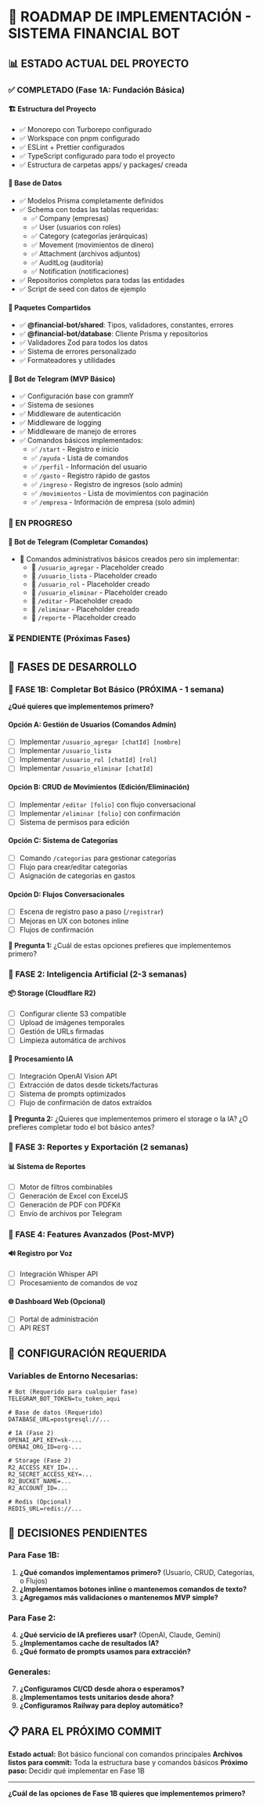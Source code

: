 # 🚀 ROADMAP DE IMPLEMENTACIÓN - SISTEMA FINANCIAL BOT

## 📊 ESTADO ACTUAL DEL PROYECTO

### ✅ COMPLETADO (Fase 1A: Fundación Básica)

#### 🏗️ Estructura del Proyecto
- ✅ Monorepo con Turborepo configurado
- ✅ Workspace con pnpm configurado
- ✅ ESLint + Prettier configurados
- ✅ TypeScript configurado para todo el proyecto
- ✅ Estructura de carpetas apps/ y packages/ creada

#### 💾 Base de Datos
- ✅ Modelos Prisma completamente definidos
- ✅ Schema con todas las tablas requeridas:
  - ✅ Company (empresas)
  - ✅ User (usuarios con roles)
  - ✅ Category (categorías jerárquicas)
  - ✅ Movement (movimientos de dinero)
  - ✅ Attachment (archivos adjuntos)
  - ✅ AuditLog (auditoría)
  - ✅ Notification (notificaciones)
- ✅ Repositorios completos para todas las entidades
- ✅ Script de seed con datos de ejemplo

#### 🔧 Paquetes Compartidos
- ✅ **@financial-bot/shared**: Tipos, validadores, constantes, errores
- ✅ **@financial-bot/database**: Cliente Prisma y repositorios
- ✅ Validadores Zod para todos los datos
- ✅ Sistema de errores personalizado
- ✅ Formateadores y utilidades

#### 🤖 Bot de Telegram (MVP Básico)
- ✅ Configuración base con grammY
- ✅ Sistema de sesiones
- ✅ Middleware de autenticación
- ✅ Middleware de logging
- ✅ Middleware de manejo de errores
- ✅ Comandos básicos implementados:
  - ✅ `/start` - Registro e inicio
  - ✅ `/ayuda` - Lista de comandos
  - ✅ `/perfil` - Información del usuario
  - ✅ `/gasto` - Registro rápido de gastos
  - ✅ `/ingreso` - Registro de ingresos (solo admin)
  - ✅ `/movimientos` - Lista de movimientos con paginación
  - ✅ `/empresa` - Información de empresa (solo admin)

### 🔄 EN PROGRESO

#### 🤖 Bot de Telegram (Completar Comandos)
- 🔄 Comandos administrativos básicos creados pero sin implementar:
  - 🚧 `/usuario_agregar` - Placeholder creado
  - 🚧 `/usuario_lista` - Placeholder creado
  - 🚧 `/usuario_rol` - Placeholder creado
  - 🚧 `/usuario_eliminar` - Placeholder creado
  - 🚧 `/editar` - Placeholder creado
  - 🚧 `/eliminar` - Placeholder creado
  - 🚧 `/reporte` - Placeholder creado

### ⏳ PENDIENTE (Próximas Fases)

## 📅 FASES DE DESARROLLO

### 🎯 FASE 1B: Completar Bot Básico (PRÓXIMA - 1 semana)

**¿Qué quieres que implementemos primero?**

#### Opción A: Gestión de Usuarios (Comandos Admin)
- [ ] Implementar `/usuario_agregar [chatId] [nombre]`
- [ ] Implementar `/usuario_lista`
- [ ] Implementar `/usuario_rol [chatId] [rol]`
- [ ] Implementar `/usuario_eliminar [chatId]`

#### Opción B: CRUD de Movimientos (Edición/Eliminación)
- [ ] Implementar `/editar [folio]` con flujo conversacional
- [ ] Implementar `/eliminar [folio]` con confirmación
- [ ] Sistema de permisos para edición

#### Opción C: Sistema de Categorías
- [ ] Comando `/categorias` para gestionar categorías
- [ ] Flujo para crear/editar categorías
- [ ] Asignación de categorías en gastos

#### Opción D: Flujos Conversacionales
- [ ] Escena de registro paso a paso (`/registrar`)
- [ ] Mejoras en UX con botones inline
- [ ] Flujos de confirmación

**💭 Pregunta 1:** ¿Cuál de estas opciones prefieres que implementemos primero?

### 🎯 FASE 2: Inteligencia Artificial (2-3 semanas)

#### 📦 Storage (Cloudflare R2)
- [ ] Configurar cliente S3 compatible
- [ ] Upload de imágenes temporales
- [ ] Gestión de URLs firmadas
- [ ] Limpieza automática de archivos

#### 🧠 Procesamiento IA
- [ ] Integración OpenAI Vision API
- [ ] Extracción de datos desde tickets/facturas
- [ ] Sistema de prompts optimizados
- [ ] Flujo de confirmación de datos extraídos

**💭 Pregunta 2:** ¿Quieres que implementemos primero el storage o la IA? ¿O prefieres completar todo el bot básico antes?

### 🎯 FASE 3: Reportes y Exportación (2 semanas)

#### 📊 Sistema de Reportes
- [ ] Motor de filtros combinables
- [ ] Generación de Excel con ExcelJS
- [ ] Generación de PDF con PDFKit
- [ ] Envío de archivos por Telegram

### 🎯 FASE 4: Features Avanzados (Post-MVP)

#### 🔊 Registro por Voz
- [ ] Integración Whisper API
- [ ] Procesamiento de comandos de voz

#### 🌐 Dashboard Web (Opcional)
- [ ] Portal de administración
- [ ] API REST

## 🔧 CONFIGURACIÓN REQUERIDA

### Variables de Entorno Necesarias:
```env
# Bot (Requerido para cualquier fase)
TELEGRAM_BOT_TOKEN=tu_token_aqui

# Base de datos (Requerido)
DATABASE_URL=postgresql://...

# IA (Fase 2)
OPENAI_API_KEY=sk-...
OPENAI_ORG_ID=org-...

# Storage (Fase 2)
R2_ACCESS_KEY_ID=...
R2_SECRET_ACCESS_KEY=...
R2_BUCKET_NAME=...
R2_ACCOUNT_ID=...

# Redis (Opcional)
REDIS_URL=redis://...
```

## 🤔 DECISIONES PENDIENTES

### Para Fase 1B:
1. **¿Qué comandos implementamos primero?** (Usuario, CRUD, Categorías, o Flujos)
2. **¿Implementamos botones inline o mantenemos comandos de texto?**
3. **¿Agregamos más validaciones o mantenemos MVP simple?**

### Para Fase 2:
4. **¿Qué servicio de IA prefieres usar?** (OpenAI, Claude, Gemini)
5. **¿Implementamos cache de resultados IA?**
6. **¿Qué formato de prompts usamos para extracción?**

### Generales:
7. **¿Configuramos CI/CD desde ahora o esperamos?**
8. **¿Implementamos tests unitarios desde ahora?**
9. **¿Configuramos Railway para deploy automático?**

## 📋 PARA EL PRÓXIMO COMMIT

**Estado actual:** Bot básico funcional con comandos principales
**Archivos listos para commit:** Toda la estructura base y comandos básicos
**Próximo paso:** Decidir qué implementar en Fase 1B

---

**¿Cuál de las opciones de Fase 1B quieres que implementemos primero?**